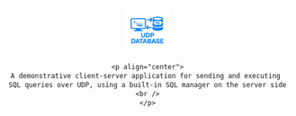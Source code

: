 <div align="center">
    <a href="https://github.com/Simo2054/UDP_Database">
    <img src="images/Logo.png" alt="Logo" width="80" height="80">
    </a>

    <p align="center">
    A demonstrative client-server application for sending and executing 
    SQL queries over UDP, using a built-in SQL manager on the server side
    <br />
    </p>
</div>